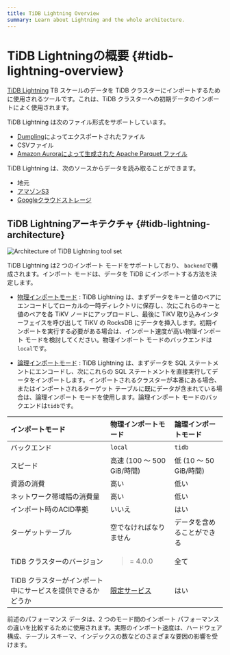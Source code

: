 ```yaml
---
title: TiDB Lightning Overview
summary: Learn about Lightning and the whole architecture.
---
```


# TiDB Lightningの概要 {#tidb-lightning-overview}

[TiDB Lightning](https://github.com/pingcap/tidb/tree/master/br/pkg/lightning) TB スケールのデータを TiDB クラスターにインポートするために使用されるツールです。これは、TiDB クラスターへの初期データのインポートによく使用されます。

TiDB Lightning は次のファイル形式をサポートしています。

-   [Dumpling](/dumpling-overview.md)によってエクスポートされたファイル
-   CSVファイル
-   [Amazon Auroraによって生成された Apache Parquet ファイル](/migrate-aurora-to-tidb.md)

TiDB Lightning は、次のソースからデータを読み取ることができます。

-   地元
-   [アマゾンS3](/br/backup-and-restore-storages.md#uri-format)
-   [Googleクラウドストレージ](/br/backup-and-restore-storages.md#uri-format)

## TiDB Lightningアーキテクチャ {#tidb-lightning-architecture}

![Architecture of TiDB Lightning tool set](/media/tidb-lightning-architecture.png)

TiDB Lightning は2 つのインポート モードをサポートしており、 `backend`で構成されます。インポート モードは、データを TiDB にインポートする方法を決定します。

-   [物理インポートモード](/tidb-lightning/tidb-lightning-physical-import-mode.md) : TiDB Lightning は、まずデータをキーと値のペアにエンコードしてローカルの一時ディレクトリに保存し、次にこれらのキーと値のペアを各 TiKV ノードにアップロードし、最後に TiKV 取り込みインターフェイスを呼び出して TiKV の RocksDB にデータを挿入します。初期インポートを実行する必要がある場合は、インポート速度が高い物理インポート モードを検討してください。物理インポート モードのバックエンドは`local`です。

-   [論理インポートモード](/tidb-lightning/tidb-lightning-logical-import-mode.md) : TiDB Lightning は、まずデータを SQL ステートメントにエンコードし、次にこれらの SQL ステートメントを直接実行してデータをインポートします。インポートされるクラスターが本番にある場合、またはインポートされるターゲット テーブルに既にデータが含まれている場合は、論理インポート モードを使用します。論理インポート モードのバックエンドは`tidb`です。

| インポートモード                         | 物理インポートモード                                                                                                                                                    | 論理インポートモード         |
| :------------------------------- | :------------------------------------------------------------------------------------------------------------------------------------------------------------ | :----------------- |
| バックエンド                           | `local`                                                                                                                                                       | `tidb`             |
| スピード                             | 高速 (100 ～ 500 GiB/時間)                                                                                                                                         | 低 (10 ～ 50 GiB/時間) |
| 資源の消費                            | 高い                                                                                                                                                            | 低い                 |
| ネットワーク帯域幅の消費量                    | 高い                                                                                                                                                            | 低い                 |
| インポート時のACID準拠                    | いいえ                                                                                                                                                           | はい                 |
| ターゲットテーブル                        | 空でなければなりません                                                                                                                                                   | データを含めることができる      |
| TiDB クラスターのバージョン                 | <blockquote>= 4.0.0</blockquote>                                                                                                                              | 全て                 |
| TiDB クラスターがインポート中にサービスを提供できるかどうか | [限定サービス](/tidb-lightning/tidb-lightning-physical-import-mode.md#limitations) | はい                 |

<Note>前述のパフォーマンス データは、2 つのモード間のインポート パフォーマンスの違いを比較するために使用されます。実際のインポート速度は、ハードウェア構成、テーブル スキーマ、インデックスの数などのさまざまな要因の影響を受けます。</Note>
